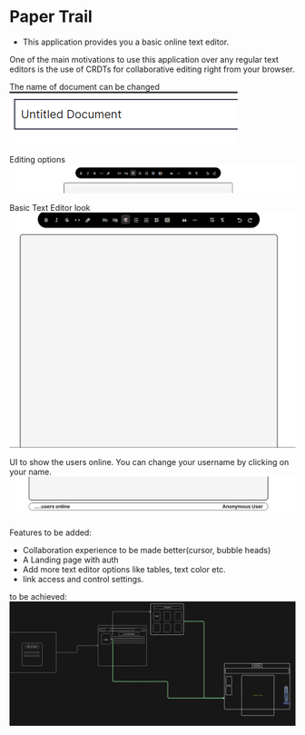 # Paper Trail

- This application provides you a basic online text editor.

One of the main motivations to use this application over any regular text editors is the use of CRDTs for collaborative editing right from your browser.

The name of document can be changed
![alt text](<public/Screenshot 2024-.png>)

Editing options
![alt text](<public/Screenshot 2024-05-.png>)

Basic Text Editor look
![alt text](<public/Screenshot 2024-05.png>)

UI to show the users online.
You can change your username by clicking on your name.
![alt text](<public/Screenshot 2024.png>)

Features to be added:

- Collaboration experience to be made better(cursor, bubble heads)
- A Landing page with auth
- Add more text editor options like tables, text color etc.
- link access and control settings.

to be achieved:
![alt text](<public/Screenshot 2024-05-26 133134.png>)
